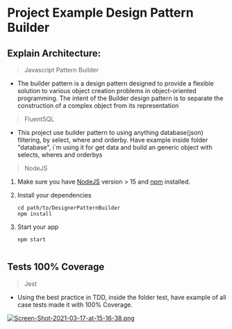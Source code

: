 # Project Example Design Pattern Builder

## Explain Architecture:

> Javascript Pattern Builder
- The builder pattern is a design pattern designed to provide a flexible solution to various object creation problems in object-oriented programming. The intent of the Builder design pattern is to separate the construction of a complex object from its representation

> FluentSQL
- This project use builder pattern to using anything database(json) filtering, by select, where and orderby. Have example inside folder "database", i`m using it for get data and build an generic object with selects, wheres and orderbys


> NodeJS
1. Make sure you have [NodeJS](https://nodejs.org/) version > 15 and [npm](https://www.npmjs.com/) installed.

2. Install your dependencies
    ```
    cd path/to/DesignerPatternBuilder
    npm install
    ```

3. Start your app

    ```
    npm start


## Tests 100% Coverage
> Jest

- Using the best practice in TDD, inside the folder test, have example of all case tests made it with 100% Coverage.

[![Screen-Shot-2021-03-17-at-15-16-38.png](https://i.postimg.cc/V6XZQD7v/Screen-Shot-2021-03-17-at-15-16-38.png)](https://postimg.cc/WFbw06cc)